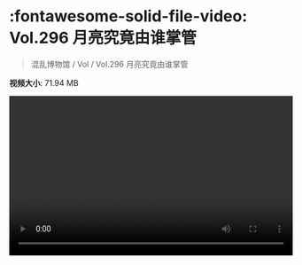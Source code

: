 # :fontawesome-solid-file-video: Vol.296 月亮究竟由谁掌管

> 混乱博物馆 / Vol / Vol.296 月亮究竟由谁掌管

**视频大小**: 71.94 MB

<video id="V-7c5a2a034cf6e2c68cc44090739c7ddc" width="512" height="288" preload="none" playsinline webkit-playsinline></video>